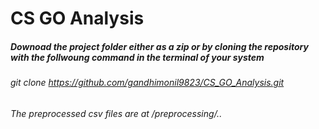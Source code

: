 # CS GO Analysis

##### Downoad the project folder either as a zip or by cloning the repository with the follwoung command in the terminal of your system

###### git clone https://github.com/gandhimonil9823/CS_GO_Analysis.git

###### The preprocessed csv files are at /preprocessing/..


